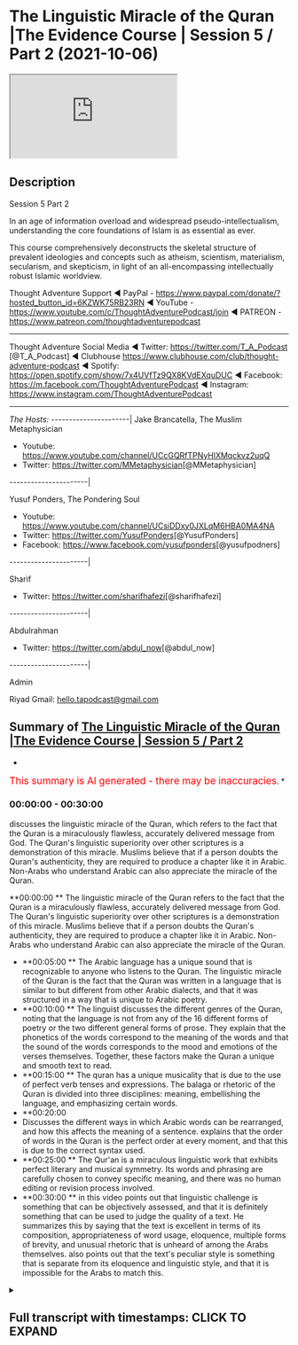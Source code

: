 # The Linguistic Miracle of the Quran |The Evidence Course | Session 5 / Part 2 (2021-10-06)

<iframe loading='lazy' allow='autoplay' src='https://www.youtube.com/embed/BTPqQzUZVzo'></iframe>

## Description

Session 5 Part 2

In an age of information overload and widespread pseudo-intellectualism, understanding the core foundations of Islam is as essential as ever. 

This course comprehensively deconstructs the skeletal structure of prevalent ideologies and concepts such as atheism, scientism, materialism, secularism, and skepticism, in light of an all-encompassing intellectually robust Islamic worldview.

Thought Adventure Support
◄ PayPal - https://www.paypal.com/donate/?hosted_button_id=6KZWK75RB23RN 
◄ YouTube - https://www.youtube.com/c/ThoughtAdventurePodcast/join
◄ PATREON - https://www.patreon.com/thoughtadventurepodcast
____________________________________________________________________

Thought Adventure Social Media
◄ Twitter: https://twitter.com/T_A_Podcast​​ [@T_A_Podcast]
◄ Clubhouse https://www.clubhouse.com/club/thought-adventure-podcast
◄ Spotify: https://open.spotify.com/show/7x4UVfTz9QX8KVdEXquDUC
◄ Facebook: https://m.facebook.com/ThoughtAdventurePodcast
◄ Instagram: https://www.instagram.com/ThoughtAdventurePodcast​

----------------------------------------------------------------

*The Hosts:*
----------------------|
Jake Brancatella, The Muslim Metaphysician

- Youtube: https://www.youtube.com/channel/UCcGQRfTPNyHlXMqckvz2uqQ
- Twitter:  https://twitter.com/MMetaphysician​​ [@MMetaphysician]

----------------------|

Yusuf Ponders, The Pondering Soul

- Youtube: https://www.youtube.com/channel/UCsiDDxy0JXLqM6HBA0MA4NA
- Twitter: https://twitter.com/YusufPonders​​ [@YusufPonders]
- Facebook: https://www.facebook.com/yusufponders​ [@yusufpodners]

----------------------|

Sharif

- Twitter: https://twitter.com/sharifhafezi​​ [@sharifhafezi]

----------------------|

Abdulrahman

- Twitter: https://twitter.com/abdul_now​ [@abdul_now]

----------------------|

Admin

Riyad 
Gmail: hello.tapodcast@gmail.com

## Summary of [The Linguistic Miracle of the Quran |The Evidence Course | Session 5 / Part 2](https://www.youtube.com/watch?v=BTPqQzUZVzo)


*

<span style="color:red; font-size:125%">This summary is AI generated - there may be inaccuracies</span>. [](/)*

### <a onclick="modifyYTiframeseektime(0)">00:00:00</a> - <a onclick="modifyYTiframeseektime(1800)">00:30:00</a>


 discusses the linguistic miracle of the Quran, which refers to the fact that the Quran is a miraculously flawless, accurately delivered message from God. The Quran's linguistic superiority over other scriptures is a demonstration of this miracle. Muslims believe that if a person doubts the Quran's authenticity, they are required to produce a chapter like it in Arabic. Non-Arabs who understand Arabic can also appreciate the miracle of the Quran.

**<a onclick="modifyYTiframeseektime(0)">00:00:00</a>
** The linguistic miracle of the Quran refers to the fact that the Quran is a miraculously flawless, accurately delivered message from God. The Quran's linguistic superiority over other scriptures is a demonstration of this miracle. Muslims believe that if a person doubts the Quran's authenticity, they are required to produce a chapter like it in Arabic. Non-Arabs who understand Arabic can also appreciate the miracle of the Quran.
* **<a onclick="modifyYTiframeseektime(300)">00:05:00</a>
** The Arabic language has a unique sound that is recognizable to anyone who listens to the Quran. The linguistic miracle of the Quran is the fact that the Quran was written in a language that is similar to but different from other Arabic dialects, and that it was structured in a way that is unique to Arabic poetry.
* **<a onclick="modifyYTiframeseektime(600)">00:10:00</a>
** The linguist discusses the different genres of the Quran, noting that the language is not from any of the 16 different forms of poetry or the two different general forms of prose. They explain that the phonetics of the words correspond to the meaning of the words and that the sound of the words corresponds to the mood and emotions of the verses themselves. Together, these factors make the Quran a unique and smooth text to read.
* **<a onclick="modifyYTiframeseektime(900)">00:15:00</a>
** The quran has a unique musicality that is due to the use of perfect verb tenses and expressions. The balaga or rhetoric of the Quran is divided into three disciplines: meaning, embellishing the language, and emphasizing certain words.
* **<a onclick="modifyYTiframeseektime(1200)">00:20:00</a>
* Discusses the different ways in which Arabic words can be rearranged, and how this affects the meaning of a sentence. explains that the order of words in the Quran is the perfect order at every moment, and that this is due to the correct syntax used.
* **<a onclick="modifyYTiframeseektime(1500)">00:25:00</a>
** The Qur'an is a miraculous linguistic work that exhibits perfect literary and musical symmetry. Its words and phrasing are carefully chosen to convey specific meaning, and there was no human editing or revision process involved.
* **<a onclick="modifyYTiframeseektime(1800)">00:30:00</a>
** in this video points out that linguistic challenge is something that can be objectively assessed, and that it is definitely something that can be used to judge the quality of a text. He summarizes this by saying that the text is excellent in terms of its composition, appropriateness of word usage, eloquence, multiple forms of brevity, and unusual rhetoric that is unheard of among the Arabs themselves. also points out that the text's peculiar style is something that is separate from its eloquence and linguistic style, and that it is impossible for the Arabs to match this.

<details><summary><h2>Full transcript with timestamps: CLICK TO EXPAND</h2></summary>

<a onclick="modifyYTiframeseektime('15')">0:00:15 so we're going to discuss now</a>
<a onclick="modifyYTiframeseektime('16')">0:00:16 specifically the linguistic miracle of</a>
<a onclick="modifyYTiframeseektime('18')">0:00:18 the quran</a>
<a onclick="modifyYTiframeseektime('20')">0:00:20 we know that islam is a unique deen a</a>
<a onclick="modifyYTiframeseektime('22')">0:00:22 unique way of life in so many ways</a>
<a onclick="modifyYTiframeseektime('25')">0:00:25 one of the fundamental ways it differs</a>
<a onclick="modifyYTiframeseektime('28')">0:00:28 from any other religion out there is</a>
<a onclick="modifyYTiframeseektime('30')">0:00:30 that it presents its presents a</a>
<a onclick="modifyYTiframeseektime('32')">0:00:32 testified and verifiable mechanism to</a>
<a onclick="modifyYTiframeseektime('36')">0:00:36 determine the truthfulness of of its</a>
<a onclick="modifyYTiframeseektime('38')">0:00:38 claim</a>
<a onclick="modifyYTiframeseektime('39')">0:00:39 and i think this point</a>
<a onclick="modifyYTiframeseektime('41')">0:00:41 should be really reflected upon by many</a>
<a onclick="modifyYTiframeseektime('43')">0:00:43 i think many non-muslims as well they</a>
<a onclick="modifyYTiframeseektime('45')">0:00:45 need to be aware of this point because</a>
<a onclick="modifyYTiframeseektime('47')">0:00:47 although they may have come across</a>
<a onclick="modifyYTiframeseektime('48')">0:00:48 religions in the past and may have come</a>
<a onclick="modifyYTiframeseektime('50')">0:00:50 across the idea that you know religion</a>
<a onclick="modifyYTiframeseektime('52')">0:00:52 is about a leap of faith</a>
<a onclick="modifyYTiframeseektime('54')">0:00:54 islam on the other hand</a>
<a onclick="modifyYTiframeseektime('56')">0:00:56 actually says that there needs to be a</a>
<a onclick="modifyYTiframeseektime('58')">0:00:58 testifiable and testable and verifiable</a>
<a onclick="modifyYTiframeseektime('61')">0:01:01 way to determine its truthfulness and he</a>
<a onclick="modifyYTiframeseektime('63')">0:01:03 presents that and we're told that this</a>
<a onclick="modifyYTiframeseektime('65')">0:01:05 is the quran itself both it contains the</a>
<a onclick="modifyYTiframeseektime('68')">0:01:08 message as well as the evidence that uh</a>
<a onclick="modifyYTiframeseektime('72')">0:01:12 of the of that message as well</a>
<a onclick="modifyYTiframeseektime('75')">0:01:15 so</a>
<a onclick="modifyYTiframeseektime('77')">0:01:17 when we talked about in the previous</a>
<a onclick="modifyYTiframeseektime('79')">0:01:19 uh</a>
<a onclick="modifyYTiframeseektime('80')">0:01:20 previous</a>
<a onclick="modifyYTiframeseektime('81')">0:01:21 video we talked about the linguistic the</a>
<a onclick="modifyYTiframeseektime('83')">0:01:23 modus are the nature of a miraculous</a>
<a onclick="modifyYTiframeseektime('86')">0:01:26 event and we said that there are certain</a>
<a onclick="modifyYTiframeseektime('87')">0:01:27 things regardless of this and we said</a>
<a onclick="modifyYTiframeseektime('90')">0:01:30 that it has to be inimitable it has to</a>
<a onclick="modifyYTiframeseektime('92')">0:01:32 be</a>
<a onclick="modifyYTiframeseektime('93')">0:01:33 uh you know beyond human production has</a>
<a onclick="modifyYTiframeseektime('96')">0:01:36 to be in an area that people are aware</a>
<a onclick="modifyYTiframeseektime('98')">0:01:38 of that they have an expertise upon and</a>
<a onclick="modifyYTiframeseektime('101')">0:01:41 it also has to have some sort of</a>
<a onclick="modifyYTiframeseektime('102')">0:01:42 challenge that people maybe contest</a>
<a onclick="modifyYTiframeseektime('104')">0:01:44 regards to that</a>
<a onclick="modifyYTiframeseektime('106')">0:01:46 now</a>
<a onclick="modifyYTiframeseektime('107')">0:01:47 when we say the quran is a linguistic</a>
<a onclick="modifyYTiframeseektime('110')">0:01:50 miracle merges a for many people they</a>
<a onclick="modifyYTiframeseektime('112')">0:01:52 don't really understand what that means</a>
<a onclick="modifyYTiframeseektime('115')">0:01:55 they think well do i need to be an arab</a>
<a onclick="modifyYTiframeseektime('117')">0:01:57 in order to understand this</a>
<a onclick="modifyYTiframeseektime('119')">0:01:59 do i need you know is this a subjective</a>
<a onclick="modifyYTiframeseektime('122')">0:02:02 taste issue muslims are saying the quran</a>
<a onclick="modifyYTiframeseektime('125')">0:02:05 is beautiful but what if somebody else</a>
<a onclick="modifyYTiframeseektime('127')">0:02:07 says well some other literature is</a>
<a onclick="modifyYTiframeseektime('129')">0:02:09 better or worse</a>
<a onclick="modifyYTiframeseektime('131')">0:02:11 so we really want to understand</a>
<a onclick="modifyYTiframeseektime('133')">0:02:13 is the edge of the linguistic miracle an</a>
<a onclick="modifyYTiframeseektime('136')">0:02:16 objective miracle is it something that</a>
<a onclick="modifyYTiframeseektime('138')">0:02:18 has rules and regulations that we can</a>
<a onclick="modifyYTiframeseektime('140')">0:02:20 assess in order to determine or for</a>
<a onclick="modifyYTiframeseektime('143')">0:02:23 those people of expertise to determine</a>
<a onclick="modifyYTiframeseektime('145')">0:02:25 whether</a>
<a onclick="modifyYTiframeseektime('146')">0:02:26 it is beyond human production or not and</a>
<a onclick="modifyYTiframeseektime('149')">0:02:29 secondly we also want to look at uh this</a>
<a onclick="modifyYTiframeseektime('152')">0:02:32 question about how does a non-arab a</a>
<a onclick="modifyYTiframeseektime('156')">0:02:36 non-arab speaker understand the miracle</a>
<a onclick="modifyYTiframeseektime('159')">0:02:39 of the quran</a>
<a onclick="modifyYTiframeseektime('162')">0:02:42 so allah</a>
<a onclick="modifyYTiframeseektime('164')">0:02:44 in the quran states</a>
<a onclick="modifyYTiframeseektime('166')">0:02:46 and if you are in doubt concerning that</a>
<a onclick="modifyYTiframeseektime('168')">0:02:48 which we have sent down i the quran to</a>
<a onclick="modifyYTiframeseektime('170')">0:02:50 our slave the prophet muhammad</a>
<a onclick="modifyYTiframeseektime('172')">0:02:52 sallallahu alaihi wasallam</a>
<a onclick="modifyYTiframeseektime('174')">0:02:54 then produce a chapter a surah of the</a>
<a onclick="modifyYTiframeseektime('177')">0:02:57 like thereof and call your witnesses</a>
<a onclick="modifyYTiframeseektime('180')">0:03:00 supporters and helpers besides allah if</a>
<a onclick="modifyYTiframeseektime('182')">0:03:02 you are truthful</a>
<a onclick="modifyYTiframeseektime('184')">0:03:04 this is one of number of many verses</a>
<a onclick="modifyYTiframeseektime('187')">0:03:07 that are mentioned in the quran that</a>
<a onclick="modifyYTiframeseektime('188')">0:03:08 lays out a very clear challenge to</a>
<a onclick="modifyYTiframeseektime('191')">0:03:11 produce a surah like it</a>
<a onclick="modifyYTiframeseektime('193')">0:03:13 but the question is we need to really</a>
<a onclick="modifyYTiframeseektime('195')">0:03:15 ask is why is it that musa al-islam had</a>
<a onclick="modifyYTiframeseektime('199')">0:03:19 a visual miracle a you know stick that</a>
<a onclick="modifyYTiframeseektime('201')">0:03:21 turned into a snake why is it that islam</a>
<a onclick="modifyYTiframeseektime('204')">0:03:24 was able to cure the sick</a>
<a onclick="modifyYTiframeseektime('206')">0:03:26 but the prophet sallallahu alaihi</a>
<a onclick="modifyYTiframeseektime('208')">0:03:28 wasallam had a literature had a a</a>
<a onclick="modifyYTiframeseektime('211')">0:03:31 miracle in literature yeah a linguistic</a>
<a onclick="modifyYTiframeseektime('214')">0:03:34 miracle as we said as we mentioned</a>
<a onclick="modifyYTiframeseektime('218')">0:03:38 as we previously mentioned in the the</a>
<a onclick="modifyYTiframeseektime('220')">0:03:40 previous videos</a>
<a onclick="modifyYTiframeseektime('221')">0:03:41 the miracles that were given to the</a>
<a onclick="modifyYTiframeseektime('222')">0:03:42 prophets</a>
<a onclick="modifyYTiframeseektime('224')">0:03:44 were given to them in a subject area</a>
<a onclick="modifyYTiframeseektime('226')">0:03:46 that the people were familiar in</a>
<a onclick="modifyYTiframeseektime('228')">0:03:48 and in fact considered themselves as</a>
<a onclick="modifyYTiframeseektime('230')">0:03:50 experts at that time</a>
<a onclick="modifyYTiframeseektime('232')">0:03:52 so as we said musa islam were the</a>
<a onclick="modifyYTiframeseektime('234')">0:03:54 magicians at the time isla islam you</a>
<a onclick="modifyYTiframeseektime('236')">0:03:56 know they had doctors and healers</a>
<a onclick="modifyYTiframeseektime('239')">0:03:59 so</a>
<a onclick="modifyYTiframeseektime('239')">0:03:59 what was it that the people at time of</a>
<a onclick="modifyYTiframeseektime('241')">0:04:01 the prophet muhammad sallallahu alaihi</a>
<a onclick="modifyYTiframeseektime('243')">0:04:03 wasallam</a>
<a onclick="modifyYTiframeseektime('244')">0:04:04 were known for what was their expertise</a>
<a onclick="modifyYTiframeseektime('247')">0:04:07 well actually</a>
<a onclick="modifyYTiframeseektime('248')">0:04:08 we know that the arabs during that</a>
<a onclick="modifyYTiframeseektime('249')">0:04:09 period of time</a>
<a onclick="modifyYTiframeseektime('250')">0:04:10 were generally seen as the fringes of</a>
<a onclick="modifyYTiframeseektime('253')">0:04:13 historical events the main powers were</a>
<a onclick="modifyYTiframeseektime('255')">0:04:15 the byzantiums and the persians</a>
<a onclick="modifyYTiframeseektime('258')">0:04:18 you know these were the main centers of</a>
<a onclick="modifyYTiframeseektime('260')">0:04:20 civilization even the chinese at that</a>
<a onclick="modifyYTiframeseektime('262')">0:04:22 time and really the arabs were</a>
<a onclick="modifyYTiframeseektime('264')">0:04:24 completely ignored they had no no they</a>
<a onclick="modifyYTiframeseektime('266')">0:04:26 didn't really have much in terms of</a>
<a onclick="modifyYTiframeseektime('268')">0:04:28 their achievements to speak about but</a>
<a onclick="modifyYTiframeseektime('270')">0:04:30 one thing that they claimed expertise</a>
<a onclick="modifyYTiframeseektime('273')">0:04:33 upon</a>
<a onclick="modifyYTiframeseektime('275')">0:04:35 was the knowledge of the arabic language</a>
<a onclick="modifyYTiframeseektime('278')">0:04:38 this was the ability to construct</a>
<a onclick="modifyYTiframeseektime('280')">0:04:40 different forms of stylized arabic</a>
<a onclick="modifyYTiframeseektime('282')">0:04:42 language which they used to compete with</a>
<a onclick="modifyYTiframeseektime('284')">0:04:44 one another</a>
<a onclick="modifyYTiframeseektime('286')">0:04:46 and this is you know arabic language was</a>
<a onclick="modifyYTiframeseektime('288')">0:04:48 very important to these people because</a>
<a onclick="modifyYTiframeseektime('290')">0:04:50 it was used like</a>
<a onclick="modifyYTiframeseektime('292')">0:04:52 composing poetry it was used to record</a>
<a onclick="modifyYTiframeseektime('294')">0:04:54 their battles their achievements to</a>
<a onclick="modifyYTiframeseektime('296')">0:04:56 praise the rulers to honor their tribes</a>
<a onclick="modifyYTiframeseektime('299')">0:04:59 this is why arabic poetry was was termed</a>
<a onclick="modifyYTiframeseektime('302')">0:05:02 you know later on diwan al-arab meaning</a>
<a onclick="modifyYTiframeseektime('305')">0:05:05 the register of the arab it was a way of</a>
<a onclick="modifyYTiframeseektime('307')">0:05:07 recording the information of the history</a>
<a onclick="modifyYTiframeseektime('309')">0:05:09 of the arabs</a>
<a onclick="modifyYTiframeseektime('311')">0:05:11 and it's also mentioned in the</a>
<a onclick="modifyYTiframeseektime('312')">0:05:12 encyclopedia britannica that states</a>
<a onclick="modifyYTiframeseektime('315')">0:05:15 about the importance of arabic to</a>
<a onclick="modifyYTiframeseektime('316')">0:05:16 pre-islamic arabia it states</a>
<a onclick="modifyYTiframeseektime('318')">0:05:18 the tribes of the arabian peninsula in</a>
<a onclick="modifyYTiframeseektime('321')">0:05:21 the pre-period pre-islamic period</a>
<a onclick="modifyYTiframeseektime('323')">0:05:23 pre-7th century</a>
<a onclick="modifyYTiframeseektime('325')">0:05:25 provided the social venue for the</a>
<a onclick="modifyYTiframeseektime('327')">0:05:27 earliest examples of arabic poetry the</a>
<a onclick="modifyYTiframeseektime('330')">0:05:30 poet's performances of his odes were a</a>
<a onclick="modifyYTiframeseektime('333')">0:05:33 powerful tool at the arabs disposal</a>
<a onclick="modifyYTiframeseektime('336')">0:05:36 arousing its heroes to battle against</a>
<a onclick="modifyYTiframeseektime('338')">0:05:38 their enemies extolling extolling</a>
<a onclick="modifyYTiframeseektime('340')">0:05:40 chivalry and generosity of its men and</a>
<a onclick="modifyYTiframeseektime('342')">0:05:42 the beauty of its women and</a>
<a onclick="modifyYTiframeseektime('344')">0:05:44 pouring scorn on the foibles of its of</a>
<a onclick="modifyYTiframeseektime('347')">0:05:47 the opposing tribes</a>
<a onclick="modifyYTiframeseektime('349')">0:05:49 it was stated that the arabs this is a</a>
<a onclick="modifyYTiframeseektime('352')">0:05:52 close quote so he stated that the arabs</a>
<a onclick="modifyYTiframeseektime('355')">0:05:55 would celebrate on two occasions the</a>
<a onclick="modifyYTiframeseektime('357')">0:05:57 first was the birth of the son of the</a>
<a onclick="modifyYTiframeseektime('358')">0:05:58 leader of a particular tribe but the</a>
<a onclick="modifyYTiframeseektime('360')">0:06:00 second one was the birth of the poet of</a>
<a onclick="modifyYTiframeseektime('363')">0:06:03 a tribe so when there was a person who</a>
<a onclick="modifyYTiframeseektime('364')">0:06:04 was seen as a a poet skilled and</a>
<a onclick="modifyYTiframeseektime('367')">0:06:07 knowledgeable in the arabic language</a>
<a onclick="modifyYTiframeseektime('369')">0:06:09 they would celebrate and feast upon this</a>
<a onclick="modifyYTiframeseektime('371')">0:06:11 and as i said the reason for this is</a>
<a onclick="modifyYTiframeseektime('374')">0:06:14 because the pre-islamic societies they</a>
<a onclick="modifyYTiframeseektime('376')">0:06:16 lacked written material so if you're</a>
<a onclick="modifyYTiframeseektime('378')">0:06:18 going to record information if you're</a>
<a onclick="modifyYTiframeseektime('380')">0:06:20 going to record your history if you're</a>
<a onclick="modifyYTiframeseektime('382')">0:06:22 going to become famous if you want to</a>
<a onclick="modifyYTiframeseektime('384')">0:06:24 talk about your tribe or your leader or</a>
<a onclick="modifyYTiframeseektime('386')">0:06:26 whatever it is then the way you're going</a>
<a onclick="modifyYTiframeseektime('388')">0:06:28 to do that is through memorable poems</a>
<a onclick="modifyYTiframeseektime('391')">0:06:31 memorable language that was composed in</a>
<a onclick="modifyYTiframeseektime('393')">0:06:33 the arabic and so that's why poets were</a>
<a onclick="modifyYTiframeseektime('396')">0:06:36 so honored within</a>
<a onclick="modifyYTiframeseektime('398')">0:06:38 you know the arab society because they</a>
<a onclick="modifyYTiframeseektime('400')">0:06:40 were the the record keepers they were</a>
<a onclick="modifyYTiframeseektime('401')">0:06:41 the ones that could make a tribe famous</a>
<a onclick="modifyYTiframeseektime('404')">0:06:44 or a person famous</a>
<a onclick="modifyYTiframeseektime('405')">0:06:45 so poetry and poets they were honored it</a>
<a onclick="modifyYTiframeseektime('408')">0:06:48 was a sign of dignity and education to</a>
<a onclick="modifyYTiframeseektime('411')">0:06:51 be able to compose poetry they'd become</a>
<a onclick="modifyYTiframeseektime('413')">0:06:53 famous and even wealthy due to their</a>
<a onclick="modifyYTiframeseektime('415')">0:06:55 poetry</a>
<a onclick="modifyYTiframeseektime('417')">0:06:57 therefore it makes sense</a>
<a onclick="modifyYTiframeseektime('419')">0:06:59 that if this is so important to them the</a>
<a onclick="modifyYTiframeseektime('421')">0:07:01 arabic language</a>
<a onclick="modifyYTiframeseektime('423')">0:07:03 that if a miraculous sign was to be sent</a>
<a onclick="modifyYTiframeseektime('425')">0:07:05 to them it would be in what they know</a>
<a onclick="modifyYTiframeseektime('428')">0:07:08 which is the language</a>
<a onclick="modifyYTiframeseektime('430')">0:07:10 so it's within and so</a>
<a onclick="modifyYTiframeseektime('432')">0:07:12 you know because it's within their their</a>
<a onclick="modifyYTiframeseektime('434')">0:07:14 capacity they are therefore able to</a>
<a onclick="modifyYTiframeseektime('437')">0:07:17 construct an understanding of whether</a>
<a onclick="modifyYTiframeseektime('438')">0:07:18 this is within human composition or does</a>
<a onclick="modifyYTiframeseektime('442')">0:07:22 this go outside</a>
<a onclick="modifyYTiframeseektime('443')">0:07:23 of human composition so what is it that</a>
<a onclick="modifyYTiframeseektime('446')">0:07:26 makes the quranic language unique what</a>
<a onclick="modifyYTiframeseektime('448')">0:07:28 does it make the quran unique</a>
<a onclick="modifyYTiframeseektime('451')">0:07:31 and this is what i want to go for and i</a>
<a onclick="modifyYTiframeseektime('452')">0:07:32 want to go through this in order to show</a>
<a onclick="modifyYTiframeseektime('454')">0:07:34 and explain</a>
<a onclick="modifyYTiframeseektime('456')">0:07:36 how there is an objective criteria that</a>
<a onclick="modifyYTiframeseektime('458')">0:07:38 we are using when we're looking and oh</a>
<a onclick="modifyYTiframeseektime('459')">0:07:39 when an arab expert looks and assesses</a>
<a onclick="modifyYTiframeseektime('462')">0:07:42 the linguistic miracle of quran the</a>
<a onclick="modifyYTiframeseektime('464')">0:07:44 first aspect</a>
<a onclick="modifyYTiframeseektime('466')">0:07:46 and this is the major aspect to the</a>
<a onclick="modifyYTiframeseektime('468')">0:07:48 linguistic miracle the morajiza</a>
<a onclick="modifyYTiframeseektime('470')">0:07:50 is understood by understanding the</a>
<a onclick="modifyYTiframeseektime('472')">0:07:52 science known as</a>
<a onclick="modifyYTiframeseektime('474')">0:07:54 which means the science of rhetoric or</a>
<a onclick="modifyYTiframeseektime('477')">0:07:57 the science of constructing meaningful</a>
<a onclick="modifyYTiframeseektime('479')">0:07:59 statements</a>
<a onclick="modifyYTiframeseektime('481')">0:08:01 the second one</a>
<a onclick="modifyYTiframeseektime('483')">0:08:03 is</a>
<a onclick="modifyYTiframeseektime('484')">0:08:04 minor to the the first or is less</a>
<a onclick="modifyYTiframeseektime('486')">0:08:06 significant</a>
<a onclick="modifyYTiframeseektime('488')">0:08:08 is to do with the genre of the quran</a>
<a onclick="modifyYTiframeseektime('491')">0:08:11 meaning the the way that the quran</a>
<a onclick="modifyYTiframeseektime('493')">0:08:13 sounds is unique to other types of</a>
<a onclick="modifyYTiframeseektime('495')">0:08:15 arabic language</a>
<a onclick="modifyYTiframeseektime('497')">0:08:17 so if we look at the the second part the</a>
<a onclick="modifyYTiframeseektime('499')">0:08:19 genre part first and then we'll go on to</a>
<a onclick="modifyYTiframeseektime('501')">0:08:21 the major part later on</a>
<a onclick="modifyYTiframeseektime('504')">0:08:24 so when we look at the second part we</a>
<a onclick="modifyYTiframeseektime('506')">0:08:26 found that the quran has a unique sound</a>
<a onclick="modifyYTiframeseektime('508')">0:08:28 even people are non-arab non-arab</a>
<a onclick="modifyYTiframeseektime('510')">0:08:30 speakers</a>
<a onclick="modifyYTiframeseektime('512')">0:08:32 when they hear the quran</a>
<a onclick="modifyYTiframeseektime('514')">0:08:34 it sounds very different to normal</a>
<a onclick="modifyYTiframeseektime('516')">0:08:36 arabic or even different forms of arabic</a>
<a onclick="modifyYTiframeseektime('518')">0:08:38 poetry or even like you know when uh</a>
<a onclick="modifyYTiframeseektime('521')">0:08:41 people they make dua you you can tell a</a>
<a onclick="modifyYTiframeseektime('524')">0:08:44 difference when they're making dua in</a>
<a onclick="modifyYTiframeseektime('525')">0:08:45 arabic where it comes from the quran or</a>
<a onclick="modifyYTiframeseektime('528')">0:08:48 if it doesn't come from the quran so</a>
<a onclick="modifyYTiframeseektime('530')">0:08:50 anybody who listens to the quran can</a>
<a onclick="modifyYTiframeseektime('532')">0:08:52 tell that there is something different</a>
<a onclick="modifyYTiframeseektime('533')">0:08:53 something special about what we probably</a>
<a onclick="modifyYTiframeseektime('535')">0:08:55 termed the musicality of the verses</a>
<a onclick="modifyYTiframeseektime('539')">0:08:59 so what is going on here how and how</a>
<a onclick="modifyYTiframeseektime('541')">0:09:01 does this sound of the quran how is it</a>
<a onclick="modifyYTiframeseektime('543')">0:09:03 unique well during pre-islamic times</a>
<a onclick="modifyYTiframeseektime('546')">0:09:06 language stylized language or language</a>
<a onclick="modifyYTiframeseektime('549')">0:09:09 journey was divided into two main types</a>
<a onclick="modifyYTiframeseektime('552')">0:09:12 the first one was known as prose the</a>
<a onclick="modifyYTiframeseektime('554')">0:09:14 second one was known as poetry so what</a>
<a onclick="modifyYTiframeseektime('556')">0:09:16 is prose prose is unrhythmical speech</a>
<a onclick="modifyYTiframeseektime('560')">0:09:20 so speech which doesn't have a</a>
<a onclick="modifyYTiframeseektime('562')">0:09:22 definitive beat or definite b or a</a>
<a onclick="modifyYTiframeseektime('565')">0:09:25 particular pattern or a particular</a>
<a onclick="modifyYTiframeseektime('567')">0:09:27 rhythm to it each in each verse</a>
<a onclick="modifyYTiframeseektime('569')">0:09:29 just prose</a>
<a onclick="modifyYTiframeseektime('571')">0:09:31 uh the second one is poetry so what is</a>
<a onclick="modifyYTiframeseektime('573')">0:09:33 poetry poetry is where you have</a>
<a onclick="modifyYTiframeseektime('575')">0:09:35 rhythmical beats to the verses so it</a>
<a onclick="modifyYTiframeseektime('578')">0:09:38 doesn't necessarily have to rhyme but</a>
<a onclick="modifyYTiframeseektime('580')">0:09:40 there has to be a set pattern or set</a>
<a onclick="modifyYTiframeseektime('582')">0:09:42 rhythm within each of the sentences and</a>
<a onclick="modifyYTiframeseektime('584')">0:09:44 verses</a>
<a onclick="modifyYTiframeseektime('586')">0:09:46 in arabic language the arabic experts</a>
<a onclick="modifyYTiframeseektime('588')">0:09:48 they subdivided poetry into 16 different</a>
<a onclick="modifyYTiframeseektime('592')">0:09:52 forms</a>
<a onclick="modifyYTiframeseektime('593')">0:09:53 these were known as al-bihar the seas</a>
<a onclick="modifyYTiframeseektime('596')">0:09:56 so we 16 different forms of patterns or</a>
<a onclick="modifyYTiframeseektime('599')">0:09:59 beats within the rhythm of these poetic</a>
<a onclick="modifyYTiframeseektime('601')">0:10:01 verses</a>
<a onclick="modifyYTiframeseektime('603')">0:10:03 prose was subdivided into two main types</a>
<a onclick="modifyYTiframeseektime('606')">0:10:06 morsel and saja</a>
<a onclick="modifyYTiframeseektime('608')">0:10:08 murcil is unrhymed</a>
<a onclick="modifyYTiframeseektime('610')">0:10:10 unrhythmical speech so it's like regular</a>
<a onclick="modifyYTiframeseektime('612')">0:10:12 speech and sadhya was</a>
<a onclick="modifyYTiframeseektime('615')">0:10:15 was is</a>
<a onclick="modifyYTiframeseektime('616')">0:10:16 rhymed unrhythmical speech so it's</a>
<a onclick="modifyYTiframeseektime('618')">0:10:18 unrhythmical there's no set beat but</a>
<a onclick="modifyYTiframeseektime('620')">0:10:20 there is a rhyming scheme within each of</a>
<a onclick="modifyYTiframeseektime('622')">0:10:22 the verses</a>
<a onclick="modifyYTiframeseektime('624')">0:10:24 so when we look at the quran and the</a>
<a onclick="modifyYTiframeseektime('625')">0:10:25 quranic style we find that the quranic</a>
<a onclick="modifyYTiframeseektime('627')">0:10:27 style does not fit within any of the 16</a>
<a onclick="modifyYTiframeseektime('630')">0:10:30 different forms of poetry or the two</a>
<a onclick="modifyYTiframeseektime('632')">0:10:32 different general forms of prose it's</a>
<a onclick="modifyYTiframeseektime('635')">0:10:35 not be it's not from the bihar</a>
<a onclick="modifyYTiframeseektime('638')">0:10:38 style or rhythmic nor from morsel or</a>
<a onclick="modifyYTiframeseektime('640')">0:10:40 sajah</a>
<a onclick="modifyYTiframeseektime('643')">0:10:43 so sometimes you would find within the</a>
<a onclick="modifyYTiframeseektime('645')">0:10:45 quran there is rhyme and then sometimes</a>
<a onclick="modifyYTiframeseektime('648')">0:10:48 for aesthetic reasons and for you know</a>
<a onclick="modifyYTiframeseektime('651')">0:10:51 impact upon meaning it would break the</a>
<a onclick="modifyYTiframeseektime('653')">0:10:53 rhyme</a>
<a onclick="modifyYTiframeseektime('654')">0:10:54 of that that rhyming pattern sometimes</a>
<a onclick="modifyYTiframeseektime('657')">0:10:57 you find that there is a beat a regular</a>
<a onclick="modifyYTiframeseektime('660')">0:11:00 pattern within the quran and then</a>
<a onclick="modifyYTiframeseektime('662')">0:11:02 sometimes it breaks that regularity of</a>
<a onclick="modifyYTiframeseektime('664')">0:11:04 the pattern so there's something unique</a>
<a onclick="modifyYTiframeseektime('665')">0:11:05 there's something going on with the</a>
<a onclick="modifyYTiframeseektime('666')">0:11:06 quran which doesn't fit within any of</a>
<a onclick="modifyYTiframeseektime('668')">0:11:08 the normal stylized forms of speech</a>
<a onclick="modifyYTiframeseektime('672')">0:11:12 so</a>
<a onclick="modifyYTiframeseektime('673')">0:11:13 what makes it unique</a>
<a onclick="modifyYTiframeseektime('675')">0:11:15 i'm only going to talk about two aspects</a>
<a onclick="modifyYTiframeseektime('677')">0:11:17 here in terms of the sound and the</a>
<a onclick="modifyYTiframeseektime('679')">0:11:19 musicality</a>
<a onclick="modifyYTiframeseektime('680')">0:11:20 the first one is the ease of recitation</a>
<a onclick="modifyYTiframeseektime('684')">0:11:24 anyone including those who don't know</a>
<a onclick="modifyYTiframeseektime('686')">0:11:26 arabic sense it's smoothness</a>
<a onclick="modifyYTiframeseektime('688')">0:11:28 and unique sound to the quran</a>
<a onclick="modifyYTiframeseektime('691')">0:11:31 and this is generated through the</a>
<a onclick="modifyYTiframeseektime('692')">0:11:32 phonetic sounds of the words so how you</a>
<a onclick="modifyYTiframeseektime('694')">0:11:34 pronounce the sounds the points of</a>
<a onclick="modifyYTiframeseektime('696')">0:11:36 articulation</a>
<a onclick="modifyYTiframeseektime('698')">0:11:38 and so when you have smooth transition</a>
<a onclick="modifyYTiframeseektime('700')">0:11:40 from one word to the next word what you</a>
<a onclick="modifyYTiframeseektime('702')">0:11:42 find within the quran is that the quran</a>
<a onclick="modifyYTiframeseektime('705')">0:11:45 the phonetics the word the letters</a>
<a onclick="modifyYTiframeseektime('708')">0:11:48 within the word they are closely</a>
<a onclick="modifyYTiframeseektime('710')">0:11:50 associated to the next word</a>
<a onclick="modifyYTiframeseektime('712')">0:11:52 so you find that there is not an abrupt</a>
<a onclick="modifyYTiframeseektime('715')">0:11:55 jump in sound from and you know as an</a>
<a onclick="modifyYTiframeseektime('718')">0:11:58 example in sort of here we say</a>
<a onclick="modifyYTiframeseektime('720')">0:12:00 alhamdulillah</a>
<a onclick="modifyYTiframeseektime('722')">0:12:02 so it's a very smooth transition in that</a>
<a onclick="modifyYTiframeseektime('725')">0:12:05 verse and many of the verses or all of</a>
<a onclick="modifyYTiframeseektime('727')">0:12:07 the verses they have this smooth</a>
<a onclick="modifyYTiframeseektime('728')">0:12:08 transition and that's why you can hear</a>
<a onclick="modifyYTiframeseektime('731')">0:12:11 sort of a the musicality the uniqueness</a>
<a onclick="modifyYTiframeseektime('734')">0:12:14 uh within the quran</a>
<a onclick="modifyYTiframeseektime('736')">0:12:16 and if you ever listen to a regular arab</a>
<a onclick="modifyYTiframeseektime('738')">0:12:18 speech speaker you'll find that the the</a>
<a onclick="modifyYTiframeseektime('741')">0:12:21 language the way they speak</a>
<a onclick="modifyYTiframeseektime('743')">0:12:23 sounds quite harsh quite abrupt</a>
<a onclick="modifyYTiframeseektime('745')">0:12:25 sometimes and that's because obviously</a>
<a onclick="modifyYTiframeseektime('747')">0:12:27 there you know there's a lot of guttural</a>
<a onclick="modifyYTiframeseektime('749')">0:12:29 sounds within the arabic language but</a>
<a onclick="modifyYTiframeseektime('751')">0:12:31 when you listen to the quran you don't</a>
<a onclick="modifyYTiframeseektime('753')">0:12:33 listen to anything which you see as</a>
<a onclick="modifyYTiframeseektime('755')">0:12:35 harsh from the ear even for a non-arab</a>
<a onclick="modifyYTiframeseektime('757')">0:12:37 it sounds smooth and that's because of</a>
<a onclick="modifyYTiframeseektime('759')">0:12:39 the points of articulation</a>
<a onclick="modifyYTiframeseektime('762')">0:12:42 you know are similar the transitions are</a>
<a onclick="modifyYTiframeseektime('764')">0:12:44 similar from the letters from one word</a>
<a onclick="modifyYTiframeseektime('766')">0:12:46 to the letters to the next word</a>
<a onclick="modifyYTiframeseektime('768')">0:12:48 and this also makes it easy or</a>
<a onclick="modifyYTiframeseektime('770')">0:12:50 relatively easy to learn and memorize</a>
<a onclick="modifyYTiframeseektime('773')">0:12:53 the quran because there is a you know</a>
<a onclick="modifyYTiframeseektime('775')">0:12:55 there is a smoothness and</a>
<a onclick="modifyYTiframeseektime('778')">0:12:58 an ease in order to memorize that so</a>
<a onclick="modifyYTiframeseektime('780')">0:13:00 that's the first aspect in terms of the</a>
<a onclick="modifyYTiframeseektime('781')">0:13:01 genre the second aspect of the quran in</a>
<a onclick="modifyYTiframeseektime('784')">0:13:04 terms of genre is that the sounds of</a>
<a onclick="modifyYTiframeseektime('787')">0:13:07 those words correspond to the meaning of</a>
<a onclick="modifyYTiframeseektime('789')">0:13:09 those words what i mean by this it's</a>
<a onclick="modifyYTiframeseektime('790')">0:13:10 like similar to this term in english we</a>
<a onclick="modifyYTiframeseektime('792')">0:13:12 called onomatopoeia</a>
<a onclick="modifyYTiframeseektime('794')">0:13:14 now onomatopoeia means where a sound a</a>
<a onclick="modifyYTiframeseektime('797')">0:13:17 word sounds like its meaning like</a>
<a onclick="modifyYTiframeseektime('800')">0:13:20 whisper or in arabic</a>
<a onclick="modifyYTiframeseektime('803')">0:13:23 you know this means you know you know it</a>
<a onclick="modifyYTiframeseektime('805')">0:13:25 sounds like the actual action and the</a>
<a onclick="modifyYTiframeseektime('807')">0:13:27 meaning of the word itself</a>
<a onclick="modifyYTiframeseektime('809')">0:13:29 but also the quran does something else</a>
<a onclick="modifyYTiframeseektime('811')">0:13:31 it has onomatopoeic</a>
<a onclick="modifyYTiframeseektime('813')">0:13:33 words like waswasa but also</a>
<a onclick="modifyYTiframeseektime('816')">0:13:36 it uses words</a>
<a onclick="modifyYTiframeseektime('818')">0:13:38 when describing uh you know things that</a>
<a onclick="modifyYTiframeseektime('822')">0:13:42 correspond to the sound so as an example</a>
<a onclick="modifyYTiframeseektime('825')">0:13:45 of this when talking about jannah and</a>
<a onclick="modifyYTiframeseektime('828')">0:13:48 pleasant things the letters are used and</a>
<a onclick="modifyYTiframeseektime('831')">0:13:51 the words that i use are delicate</a>
<a onclick="modifyYTiframeseektime('833')">0:13:53 letters that are used within the words</a>
<a onclick="modifyYTiframeseektime('836')">0:13:56 but whenever allah is talking about</a>
<a onclick="modifyYTiframeseektime('838')">0:13:58 something harsh</a>
<a onclick="modifyYTiframeseektime('839')">0:13:59 something you know</a>
<a onclick="modifyYTiframeseektime('841')">0:14:01 like punishment of hell fire then heavy</a>
<a onclick="modifyYTiframeseektime('844')">0:14:04 sounding letters are used are those</a>
<a onclick="modifyYTiframeseektime('847')">0:14:07 words that contain heavy sounding</a>
<a onclick="modifyYTiframeseektime('849')">0:14:09 letters</a>
<a onclick="modifyYTiframeseektime('850')">0:14:10 similarly when the quran refers to</a>
<a onclick="modifyYTiframeseektime('852')">0:14:12 things which are about heaven and reward</a>
<a onclick="modifyYTiframeseektime('855')">0:14:15 you have shorter vowel</a>
<a onclick="modifyYTiframeseektime('857')">0:14:17 words</a>
<a onclick="modifyYTiframeseektime('859')">0:14:19 easy to pronounce letters</a>
<a onclick="modifyYTiframeseektime('861')">0:14:21 when its description is of hell then you</a>
<a onclick="modifyYTiframeseektime('863')">0:14:23 have heavy sounding letters or longer</a>
<a onclick="modifyYTiframeseektime('866')">0:14:26 vowels as well like for example the word</a>
<a onclick="modifyYTiframeseektime('871')">0:14:31 which means an ambush</a>
<a onclick="modifyYTiframeseektime('873')">0:14:33 where allah says</a>
<a onclick="modifyYTiframeseektime('877')">0:14:37 yeah truly hell is a place of ambush and</a>
<a onclick="modifyYTiframeseektime('881')">0:14:41 so the word the letter sod it takes</a>
<a onclick="modifyYTiframeseektime('884')">0:14:44 emphasis so it's emphasized correlating</a>
<a onclick="modifyYTiframeseektime('887')">0:14:47 to its meaning so the sound of the words</a>
<a onclick="modifyYTiframeseektime('890')">0:14:50 correlates the meaning and the mood and</a>
<a onclick="modifyYTiframeseektime('892')">0:14:52 the emotions of the verses of quran</a>
<a onclick="modifyYTiframeseektime('895')">0:14:55 itself</a>
<a onclick="modifyYTiframeseektime('897')">0:14:57 so together with the smooth transition</a>
<a onclick="modifyYTiframeseektime('899')">0:14:59 between words the choice of words</a>
<a onclick="modifyYTiframeseektime('901')">0:15:01 reflecting the emotions elicited from</a>
<a onclick="modifyYTiframeseektime('903')">0:15:03 the meaning of the word you get this</a>
<a onclick="modifyYTiframeseektime('905')">0:15:05 unique musicality of the quran</a>
<a onclick="modifyYTiframeseektime('907')">0:15:07 but i also said that this isn't the</a>
<a onclick="modifyYTiframeseektime('910')">0:15:10 major aspect of the miraculous nature of</a>
<a onclick="modifyYTiframeseektime('912')">0:15:12 the quran</a>
<a onclick="modifyYTiframeseektime('913')">0:15:13 rather the mage aspect is in this term</a>
<a onclick="modifyYTiframeseektime('916')">0:15:16 the balara which is the eloquence or the</a>
<a onclick="modifyYTiframeseektime('919')">0:15:19 rhetoric of the quran</a>
<a onclick="modifyYTiframeseektime('921')">0:15:21 and this idea of balaga</a>
<a onclick="modifyYTiframeseektime('924')">0:15:24 you know</a>
<a onclick="modifyYTiframeseektime('925')">0:15:25 rhetoric you know maybe something that</a>
<a onclick="modifyYTiframeseektime('927')">0:15:27 we don't really study much in the</a>
<a onclick="modifyYTiframeseektime('929')">0:15:29 english language but it's something that</a>
<a onclick="modifyYTiframeseektime('931')">0:15:31 any student of arabic knows that once</a>
<a onclick="modifyYTiframeseektime('933')">0:15:33 they have studied</a>
<a onclick="modifyYTiframeseektime('935')">0:15:35 surf yeah grammar and morphology that</a>
<a onclick="modifyYTiframeseektime('938')">0:15:38 they go on to study</a>
<a onclick="modifyYTiframeseektime('941')">0:15:41 yeah</a>
<a onclick="modifyYTiframeseektime('943')">0:15:43 knowledge or the science are producing</a>
<a onclick="modifyYTiframeseektime('946')">0:15:46 quality meaning sentences or quality</a>
<a onclick="modifyYTiframeseektime('948')">0:15:48 meaning verses and that's because when</a>
<a onclick="modifyYTiframeseektime('950')">0:15:50 you construct you know if you understand</a>
<a onclick="modifyYTiframeseektime('952')">0:15:52 vocabulary and grammar and you can make</a>
<a onclick="modifyYTiframeseektime('954')">0:15:54 grammatically correct statements it</a>
<a onclick="modifyYTiframeseektime('956')">0:15:56 doesn't necessarily mean that the</a>
<a onclick="modifyYTiframeseektime('958')">0:15:58 statement or the sentence is the best</a>
<a onclick="modifyYTiframeseektime('960')">0:16:00 form of expressing a meaning</a>
<a onclick="modifyYTiframeseektime('963')">0:16:03 so to understand how to express the</a>
<a onclick="modifyYTiframeseektime('965')">0:16:05 meaning in the best way with preserving</a>
<a onclick="modifyYTiframeseektime('968')">0:16:08 beauty and eloquence and conveying that</a>
<a onclick="modifyYTiframeseektime('971')">0:16:11 to the speaker then that's where we</a>
<a onclick="modifyYTiframeseektime('973')">0:16:13 study the issue of the science of</a>
<a onclick="modifyYTiframeseektime('975')">0:16:15 rhetoric</a>
<a onclick="modifyYTiframeseektime('977')">0:16:17 now</a>
<a onclick="modifyYTiframeseektime('978')">0:16:18 within the quran</a>
<a onclick="modifyYTiframeseektime('980')">0:16:20 what is it regards regardless balaka</a>
<a onclick="modifyYTiframeseektime('982')">0:16:22 there's a few things the first thing</a>
<a onclick="modifyYTiframeseektime('984')">0:16:24 regards to the</a>
<a onclick="modifyYTiframeseektime('986')">0:16:26 is is that it is able to convey</a>
<a onclick="modifyYTiframeseektime('989')">0:16:29 the most amount of meaning or the</a>
<a onclick="modifyYTiframeseektime('991')">0:16:31 highest level of meaning in the shortest</a>
<a onclick="modifyYTiframeseektime('994')">0:16:34 sentence construct such that it is</a>
<a onclick="modifyYTiframeseektime('997')">0:16:37 becomes impossible to reach the same</a>
<a onclick="modifyYTiframeseektime('1000')">0:16:40 level of meaning while preserving its</a>
<a onclick="modifyYTiframeseektime('1002')">0:16:42 beauty and eloquence</a>
<a onclick="modifyYTiframeseektime('1004')">0:16:44 within that verse you can't change it</a>
<a onclick="modifyYTiframeseektime('1007')">0:16:47 either you would have to add more words</a>
<a onclick="modifyYTiframeseektime('1008')">0:16:48 and therefore it becomes more verbose</a>
<a onclick="modifyYTiframeseektime('1010')">0:16:50 yeah and more longer and elongated</a>
<a onclick="modifyYTiframeseektime('1013')">0:16:53 or what happens is that you will change</a>
<a onclick="modifyYTiframeseektime('1015')">0:16:55 the wording and therefore you will</a>
<a onclick="modifyYTiframeseektime('1016')">0:16:56 change the actual you know impact of the</a>
<a onclick="modifyYTiframeseektime('1019')">0:16:59 meaning and the expressibility of that</a>
<a onclick="modifyYTiframeseektime('1020')">0:17:00 particular meaning you can't convey the</a>
<a onclick="modifyYTiframeseektime('1023')">0:17:03 same level in that short construct so</a>
<a onclick="modifyYTiframeseektime('1026')">0:17:06 you know and this is when the quran does</a>
<a onclick="modifyYTiframeseektime('1029')">0:17:09 something which is very unique in</a>
<a onclick="modifyYTiframeseektime('1030')">0:17:10 language it's able to</a>
<a onclick="modifyYTiframeseektime('1034')">0:17:14 bring together two things</a>
<a onclick="modifyYTiframeseektime('1035')">0:17:15 one conciseness and two beautiful beauty</a>
<a onclick="modifyYTiframeseektime('1039')">0:17:19 so for example we can be very concise</a>
<a onclick="modifyYTiframeseektime('1041')">0:17:21 but when you're very concise you're very</a>
<a onclick="modifyYTiframeseektime('1043')">0:17:23 to the point very maybe even abrupt</a>
<a onclick="modifyYTiframeseektime('1046')">0:17:26 you know you don't sound in terms of the</a>
<a onclick="modifyYTiframeseektime('1048')">0:17:28 language you use is beautiful</a>
<a onclick="modifyYTiframeseektime('1050')">0:17:30 or if you want to use beautiful language</a>
<a onclick="modifyYTiframeseektime('1052')">0:17:32 what tends to happen is you become quite</a>
<a onclick="modifyYTiframeseektime('1054')">0:17:34 verbose you start speaking a lot you</a>
<a onclick="modifyYTiframeseektime('1055')">0:17:35 start using lots of you know flowery</a>
<a onclick="modifyYTiframeseektime('1058')">0:17:38 language in order to make it sound more</a>
<a onclick="modifyYTiframeseektime('1059')">0:17:39 impactful but what the quran does is</a>
<a onclick="modifyYTiframeseektime('1062')">0:17:42 able to bring conciseness the height of</a>
<a onclick="modifyYTiframeseektime('1064')">0:17:44 meaning and beauty all together in one</a>
<a onclick="modifyYTiframeseektime('1071')">0:17:51 so how does the quran do this well in</a>
<a onclick="modifyYTiframeseektime('1074')">0:17:54 order to understand how the quran does</a>
<a onclick="modifyYTiframeseektime('1075')">0:17:55 this we need to dive into some of the</a>
<a onclick="modifyYTiframeseektime('1077')">0:17:57 aspects of the science of balaga and how</a>
<a onclick="modifyYTiframeseektime('1079')">0:17:59 it and what it refers to</a>
<a onclick="modifyYTiframeseektime('1083')">0:18:03 it is subdivided into three further</a>
<a onclick="modifyYTiframeseektime('1085')">0:18:05 sciences first one is</a>
<a onclick="modifyYTiframeseektime('1088')">0:18:08 which is the science of meaning</a>
<a onclick="modifyYTiframeseektime('1091')">0:18:11 [Music]</a>
<a onclick="modifyYTiframeseektime('1093')">0:18:13 which is to do with the science of</a>
<a onclick="modifyYTiframeseektime('1094')">0:18:14 expression</a>
<a onclick="modifyYTiframeseektime('1096')">0:18:16 and</a>
<a onclick="modifyYTiframeseektime('1097')">0:18:17 which is the science related to</a>
<a onclick="modifyYTiframeseektime('1098')">0:18:18 embellishing the language or</a>
<a onclick="modifyYTiframeseektime('1100')">0:18:20 embellishing the speech</a>
<a onclick="modifyYTiframeseektime('1102')">0:18:22 and i just want to briefly touch upon</a>
<a onclick="modifyYTiframeseektime('1104')">0:18:24 these points because</a>
<a onclick="modifyYTiframeseektime('1105')">0:18:25 you know this is very deep detailed uh</a>
<a onclick="modifyYTiframeseektime('1108')">0:18:28 topic uh in in and of itself but it you</a>
<a onclick="modifyYTiframeseektime('1111')">0:18:31 know and it's beyond the scope of this</a>
<a onclick="modifyYTiframeseektime('1113')">0:18:33 particular course it requires causes in</a>
<a onclick="modifyYTiframeseektime('1115')">0:18:35 itself but it's good to understand some</a>
<a onclick="modifyYTiframeseektime('1117')">0:18:37 of the basics in order to understand</a>
<a onclick="modifyYTiframeseektime('1118')">0:18:38 actually there are sciences behind this</a>
<a onclick="modifyYTiframeseektime('1120')">0:18:40 there are people who have laid out</a>
<a onclick="modifyYTiframeseektime('1122')">0:18:42 you know objectives criterias and</a>
<a onclick="modifyYTiframeseektime('1125')">0:18:45 expectations and therefore the rules by</a>
<a onclick="modifyYTiframeseektime('1127')">0:18:47 which people can create meaningful</a>
<a onclick="modifyYTiframeseektime('1129')">0:18:49 beautiful sentences and statements and</a>
<a onclick="modifyYTiframeseektime('1131')">0:18:51 if they follow those rules or not</a>
<a onclick="modifyYTiframeseektime('1135')">0:18:55 so why so what are these uh so we've</a>
<a onclick="modifyYTiframeseektime('1137')">0:18:57 mentioned what these three substances uh</a>
<a onclick="modifyYTiframeseektime('1139')">0:18:59 subdivisions are what ilma is</a>
<a onclick="modifyYTiframeseektime('1148')">0:19:08 the science of meaning about</a>
<a onclick="modifyYTiframeseektime('1149')">0:19:09 constructing meaning is further</a>
<a onclick="modifyYTiframeseektime('1151')">0:19:11 subdivided as well so there's a</a>
<a onclick="modifyYTiframeseektime('1153')">0:19:13 number of subdivisions even just within</a>
<a onclick="modifyYTiframeseektime('1156')">0:19:16 this subdivision of ilma balaga one of</a>
<a onclick="modifyYTiframeseektime('1160')">0:19:20 those subdivisions is what's known as</a>
<a onclick="modifyYTiframeseektime('1162')">0:19:22 syntax syntax is the arrangement of</a>
<a onclick="modifyYTiframeseektime('1164')">0:19:24 words</a>
<a onclick="modifyYTiframeseektime('1165')">0:19:25 you know another one is to do with the</a>
<a onclick="modifyYTiframeseektime('1167')">0:19:27 use of pronouns and</a>
<a onclick="modifyYTiframeseektime('1168')">0:19:28 nouns so when do you replace a pronoun</a>
<a onclick="modifyYTiframeseektime('1170')">0:19:30 with a noun or a noun with a pronoun</a>
<a onclick="modifyYTiframeseektime('1172')">0:19:32 and also aspects related to emphasis uh</a>
<a onclick="modifyYTiframeseektime('1175')">0:19:35 and how much emphasis is needing</a>
<a onclick="modifyYTiframeseektime('1177')">0:19:37 depending upon the audience amongst</a>
<a onclick="modifyYTiframeseektime('1179')">0:19:39 other things and there's other aspects</a>
<a onclick="modifyYTiframeseektime('1180')">0:19:40 of</a>
<a onclick="modifyYTiframeseektime('1182')">0:19:42 but let's just take a couple of examples</a>
<a onclick="modifyYTiframeseektime('1184')">0:19:44 in arabic language unlike english we can</a>
<a onclick="modifyYTiframeseektime('1187')">0:19:47 rearrange the words yet the same time</a>
<a onclick="modifyYTiframeseektime('1189')">0:19:49 preserve the general sentence the</a>
<a onclick="modifyYTiframeseektime('1191')">0:19:51 general meaning of the sentence yeah so</a>
<a onclick="modifyYTiframeseektime('1193')">0:19:53 for example if i had zaid and i had</a>
<a onclick="modifyYTiframeseektime('1195')">0:19:55 armor yeah and i wanted to say zaid</a>
<a onclick="modifyYTiframeseektime('1198')">0:19:58 in english i would have to use the</a>
<a onclick="modifyYTiframeseektime('1200')">0:20:00 correct order i'd have to say zaid hit</a>
<a onclick="modifyYTiframeseektime('1203')">0:20:03 armor i can't change the order if i say</a>
<a onclick="modifyYTiframeseektime('1206')">0:20:06 zaid armor it becomes ungrammatical if i</a>
<a onclick="modifyYTiframeseektime('1209')">0:20:09 say armor hit zayd then i've changed the</a>
<a onclick="modifyYTiframeseektime('1211')">0:20:11 person who's been doing the hitting i</a>
<a onclick="modifyYTiframeseektime('1213')">0:20:13 the subject and therefore the object</a>
<a onclick="modifyYTiframeseektime('1215')">0:20:15 but in arabic we would say zaydundaraba</a>
<a onclick="modifyYTiframeseektime('1218')">0:20:18 amaran meaning zaid hit amir but i can</a>
<a onclick="modifyYTiframeseektime('1221')">0:20:21 also say in arabic</a>
<a onclick="modifyYTiframeseektime('1227')">0:20:27 so</a>
<a onclick="modifyYTiframeseektime('1228')">0:20:28 um it still preserves the same meaning</a>
<a onclick="modifyYTiframeseektime('1231')">0:20:31 and that's because of this idea of case</a>
<a onclick="modifyYTiframeseektime('1233')">0:20:33 endings within the arabic language the</a>
<a onclick="modifyYTiframeseektime('1235')">0:20:35 dhamma the father the kasra this will</a>
<a onclick="modifyYTiframeseektime('1238')">0:20:38 affect who the subject is who the object</a>
<a onclick="modifyYTiframeseektime('1241')">0:20:41 is how to identify the verb etc what's</a>
<a onclick="modifyYTiframeseektime('1244')">0:20:44 the role that the noun is going to play</a>
<a onclick="modifyYTiframeseektime('1246')">0:20:46 within the particular sentence</a>
<a onclick="modifyYTiframeseektime('1248')">0:20:48 so these three words zaid amur in arabic</a>
<a onclick="modifyYTiframeseektime('1252')">0:20:52 language i can arrange them into six</a>
<a onclick="modifyYTiframeseektime('1254')">0:20:54 different forms six different sentences</a>
<a onclick="modifyYTiframeseektime('1257')">0:20:57 they all mean the general statement zaid</a>
<a onclick="modifyYTiframeseektime('1261')">0:21:01 but they all have subtle differences</a>
<a onclick="modifyYTiframeseektime('1264')">0:21:04 when it comes to the meaning it conveys</a>
<a onclick="modifyYTiframeseektime('1267')">0:21:07 so if i had an audience who were unaware</a>
<a onclick="modifyYTiframeseektime('1270')">0:21:10 of who was hit</a>
<a onclick="modifyYTiframeseektime('1272')">0:21:12 then i might bring amer as the beginning</a>
<a onclick="modifyYTiframeseektime('1275')">0:21:15 of that sentence</a>
<a onclick="modifyYTiframeseektime('1279')">0:21:19 so i'm actually saying zayd ahmad but</a>
<a onclick="modifyYTiframeseektime('1281')">0:21:21 i'm putting the emphasis upon amur</a>
<a onclick="modifyYTiframeseektime('1283')">0:21:23 if people are unsure exactly what</a>
<a onclick="modifyYTiframeseektime('1285')">0:21:25 happened they know there was two people</a>
<a onclick="modifyYTiframeseektime('1287')">0:21:27 and there was some issue that went on</a>
<a onclick="modifyYTiframeseektime('1289')">0:21:29 then maybe i'll put the verb at the</a>
<a onclick="modifyYTiframeseektime('1290')">0:21:30 beginning</a>
<a onclick="modifyYTiframeseektime('1292')">0:21:32 so depending upon the arrangement of the</a>
<a onclick="modifyYTiframeseektime('1295')">0:21:35 words would impact upon the subtlety of</a>
<a onclick="modifyYTiframeseektime('1298')">0:21:38 the meaning that we're trying to convey</a>
<a onclick="modifyYTiframeseektime('1300')">0:21:40 and so out of the six different forms</a>
<a onclick="modifyYTiframeseektime('1304')">0:21:44 of zaide amur</a>
<a onclick="modifyYTiframeseektime('1306')">0:21:46 one of them would be the best form for</a>
<a onclick="modifyYTiframeseektime('1308')">0:21:48 the audience and that would be</a>
<a onclick="modifyYTiframeseektime('1310')">0:21:50 determined by the science of meaning</a>
<a onclick="modifyYTiframeseektime('1315')">0:21:55 under the issue of</a>
<a onclick="modifyYTiframeseektime('1316')">0:21:56 syntax so</a>
<a onclick="modifyYTiframeseektime('1320')">0:22:00 we can see this within the quran</a>
<a onclick="modifyYTiframeseektime('1322')">0:22:02 you know if you think about you've got</a>
<a onclick="modifyYTiframeseektime('1323')">0:22:03 three words you can rearrange it six</a>
<a onclick="modifyYTiframeseektime('1325')">0:22:05 times more words you got the more</a>
<a onclick="modifyYTiframeseektime('1327')">0:22:07 permutations you have</a>
<a onclick="modifyYTiframeseektime('1329')">0:22:09 in the quran we have over six 000 verses</a>
<a onclick="modifyYTiframeseektime('1333')">0:22:13 and those 6 000 verses could potentially</a>
<a onclick="modifyYTiframeseektime('1336')">0:22:16 be rearranged in different ways some of</a>
<a onclick="modifyYTiframeseektime('1338')">0:22:18 most of them anyway can be rearranged in</a>
<a onclick="modifyYTiframeseektime('1341')">0:22:21 a different order but the order of</a>
<a onclick="modifyYTiframeseektime('1343')">0:22:23 syntax the order of words within the</a>
<a onclick="modifyYTiframeseektime('1346')">0:22:26 quran is the perfect order at every</a>
<a onclick="modifyYTiframeseektime('1350')">0:22:30 moment every verse within the quran yeah</a>
<a onclick="modifyYTiframeseektime('1352')">0:22:32 not just like one or two every single</a>
<a onclick="modifyYTiframeseektime('1355')">0:22:35 one and i'll give you an example of this</a>
<a onclick="modifyYTiframeseektime('1357')">0:22:37 is for example for example in</a>
<a onclick="modifyYTiframeseektime('1359')">0:22:39 allah says</a>
<a onclick="modifyYTiframeseektime('1365')">0:22:45 thee alone we worship and be alone we</a>
<a onclick="modifyYTiframeseektime('1367')">0:22:47 ask for help now i could say</a>
<a onclick="modifyYTiframeseektime('1370')">0:22:50 i we worship you</a>
<a onclick="modifyYTiframeseektime('1373')">0:22:53 but and the word ka here means you in</a>
<a onclick="modifyYTiframeseektime('1375')">0:22:55 this sense but by bringing the you</a>
<a onclick="modifyYTiframeseektime('1379')">0:22:59 the cat before na badou</a>
<a onclick="modifyYTiframeseektime('1382')">0:23:02 before the worship</a>
<a onclick="modifyYTiframeseektime('1384')">0:23:04 then this u becomes exclusionary</a>
<a onclick="modifyYTiframeseektime('1387')">0:23:07 so the fact that allah just changed the</a>
<a onclick="modifyYTiframeseektime('1390')">0:23:10 order</a>
<a onclick="modifyYTiframeseektime('1391')">0:23:11 of the you from at the end of the the</a>
<a onclick="modifyYTiframeseektime('1394')">0:23:14 word of worship to the beginning of the</a>
<a onclick="modifyYTiframeseektime('1396')">0:23:16 word of worship it now makes</a>
<a onclick="modifyYTiframeseektime('1399')">0:23:19 the verse mean you only you do we</a>
<a onclick="modifyYTiframeseektime('1402')">0:23:22 worship and you and only you do we ask</a>
<a onclick="modifyYTiframeseektime('1405')">0:23:25 for help so it's a arrangement of words</a>
<a onclick="modifyYTiframeseektime('1407')">0:23:27 you're not added any more words and that</a>
<a onclick="modifyYTiframeseektime('1410')">0:23:30 only comes through the correct syntax</a>
<a onclick="modifyYTiframeseektime('1412')">0:23:32 and so that's when we say when the quran</a>
<a onclick="modifyYTiframeseektime('1414')">0:23:34 constructs the highest amount of meaning</a>
<a onclick="modifyYTiframeseektime('1415')">0:23:35 in the short shortest sentence construct</a>
<a onclick="modifyYTiframeseektime('1418')">0:23:38 this is an example of this so that's</a>
<a onclick="modifyYTiframeseektime('1420')">0:23:40 just</a>
<a onclick="modifyYTiframeseektime('1421')">0:23:41 you know</a>
<a onclick="modifyYTiframeseektime('1422')">0:23:42 one example amongst the 6 000 verses</a>
<a onclick="modifyYTiframeseektime('1425')">0:23:45 that we could go through that can show</a>
<a onclick="modifyYTiframeseektime('1427')">0:23:47 that every single verse has the correct</a>
<a onclick="modifyYTiframeseektime('1430')">0:23:50 word ordering yeah word ordering not</a>
<a onclick="modifyYTiframeseektime('1433')">0:23:53 even looking at the vocabulary of the</a>
<a onclick="modifyYTiframeseektime('1435')">0:23:55 verses within this</a>
<a onclick="modifyYTiframeseektime('1438')">0:23:58 and you know we can uh you know we could</a>
<a onclick="modifyYTiframeseektime('1440')">0:24:00 look at other aspects regards to this so</a>
<a onclick="modifyYTiframeseektime('1442')">0:24:02 we could look at in terms of</a>
<a onclick="modifyYTiframeseektime('1444')">0:24:04 uh the sub the discussion about emphasis</a>
<a onclick="modifyYTiframeseektime('1447')">0:24:07 when you emphasize your speech when you</a>
<a onclick="modifyYTiframeseektime('1448')">0:24:08 don't emphasize your speech</a>
<a onclick="modifyYTiframeseektime('1450')">0:24:10 so in the quran it says that if you're</a>
<a onclick="modifyYTiframeseektime('1453')">0:24:13 addressing a person and the person say</a>
<a onclick="modifyYTiframeseektime('1455')">0:24:15 in arabic language when you're</a>
<a onclick="modifyYTiframeseektime('1456')">0:24:16 addressing a person and the person</a>
<a onclick="modifyYTiframeseektime('1458')">0:24:18 agrees with you you don't emphasize your</a>
<a onclick="modifyYTiframeseektime('1460')">0:24:20 speech yeah you don't use emphasis when</a>
<a onclick="modifyYTiframeseektime('1463')">0:24:23 a person asks you a question</a>
<a onclick="modifyYTiframeseektime('1465')">0:24:25 so he's confused sincerely over the</a>
<a onclick="modifyYTiframeseektime('1468')">0:24:28 matter then depending upon the level of</a>
<a onclick="modifyYTiframeseektime('1470')">0:24:30 confusion you might use one</a>
<a onclick="modifyYTiframeseektime('1472')">0:24:32 or two emphasis</a>
<a onclick="modifyYTiframeseektime('1474')">0:24:34 but if a person is being stubborn</a>
<a onclick="modifyYTiframeseektime('1477')">0:24:37 and he's in a disagreement</a>
<a onclick="modifyYTiframeseektime('1479')">0:24:39 in regards to you then you will use two</a>
<a onclick="modifyYTiframeseektime('1482')">0:24:42 free or more emphasis</a>
<a onclick="modifyYTiframeseektime('1484')">0:24:44 in order to prove the point</a>
<a onclick="modifyYTiframeseektime('1487')">0:24:47 that you're trying to express</a>
<a onclick="modifyYTiframeseektime('1489')">0:24:49 and you know we've got this example</a>
<a onclick="modifyYTiframeseektime('1491')">0:24:51 insulted</a>
<a onclick="modifyYTiframeseektime('1501')">0:25:01 is an emphasis a sofa is an emphasis and</a>
<a onclick="modifyYTiframeseektime('1504')">0:25:04 the repetition of that verse is also an</a>
<a onclick="modifyYTiframeseektime('1506')">0:25:06 emphasis so you have three emphasis that</a>
<a onclick="modifyYTiframeseektime('1509')">0:25:09 are taking place within that verse we</a>
<a onclick="modifyYTiframeseektime('1511')">0:25:11 know who the address is just from that</a>
<a onclick="modifyYTiframeseektime('1514')">0:25:14 so we know the address is the</a>
<a onclick="modifyYTiframeseektime('1515')">0:25:15 disbelievers and therefore we would</a>
<a onclick="modifyYTiframeseektime('1517')">0:25:17 understand that this verse was revealed</a>
<a onclick="modifyYTiframeseektime('1518')">0:25:18 in mecca and guess what ibn kathir</a>
<a onclick="modifyYTiframeseektime('1520')">0:25:20 mentions this revealed this verse was</a>
<a onclick="modifyYTiframeseektime('1522')">0:25:22 revealed in mecca to a people who</a>
<a onclick="modifyYTiframeseektime('1524')">0:25:24 rejected the concept of</a>
<a onclick="modifyYTiframeseektime('1526')">0:25:26 resurrection and they stood against the</a>
<a onclick="modifyYTiframeseektime('1528')">0:25:28 tao of the prophet sallallahu alaihi</a>
<a onclick="modifyYTiframeseektime('1530')">0:25:30 wasallam so allah is emphasizing the</a>
<a onclick="modifyYTiframeseektime('1533')">0:25:33 point to people reject this idea who was</a>
<a onclick="modifyYTiframeseektime('1535')">0:25:35 stubborn and stood against the tao of</a>
<a onclick="modifyYTiframeseektime('1536')">0:25:36 the prophet sallallahu that you will</a>
<a onclick="modifyYTiframeseektime('1538')">0:25:38 definitely come to know when you are</a>
<a onclick="modifyYTiframeseektime('1540')">0:25:40 resurrected from death</a>
<a onclick="modifyYTiframeseektime('1544')">0:25:44 so we're just giving two basic examples</a>
<a onclick="modifyYTiframeseektime('1546')">0:25:46 and we could go and discuss more we</a>
<a onclick="modifyYTiframeseektime('1547')">0:25:47 could talk about bayern</a>
<a onclick="modifyYTiframeseektime('1549')">0:25:49 which is a style of speech when to use a</a>
<a onclick="modifyYTiframeseektime('1551')">0:25:51 literal metaphor metanim we could talk</a>
<a onclick="modifyYTiframeseektime('1553')">0:25:53 about ilma badi which are a rhetorical</a>
<a onclick="modifyYTiframeseektime('1555')">0:25:55 devices how to embellish speech further</a>
<a onclick="modifyYTiframeseektime('1558')">0:25:58 emphasize it and the quran uses uh</a>
<a onclick="modifyYTiframeseektime('1560')">0:26:00 numerous forms of you know aspects of</a>
<a onclick="modifyYTiframeseektime('1563')">0:26:03 body within all the within the various</a>
<a onclick="modifyYTiframeseektime('1566')">0:26:06 verses of the quran furthermore we</a>
<a onclick="modifyYTiframeseektime('1568')">0:26:08 haven't even touched upon the choice of</a>
<a onclick="modifyYTiframeseektime('1570')">0:26:10 words used in the quran so the</a>
<a onclick="modifyYTiframeseektime('1572')">0:26:12 vocabulary that's used within the quran</a>
<a onclick="modifyYTiframeseektime('1575')">0:26:15 you know and we could explain that even</a>
<a onclick="modifyYTiframeseektime('1577')">0:26:17 further you know why is it in surah</a>
<a onclick="modifyYTiframeseektime('1579')">0:26:19 baqarah verse 2 why is the word rabe</a>
<a onclick="modifyYTiframeseektime('1582')">0:26:22 used for doubt where he says</a>
<a onclick="modifyYTiframeseektime('1585')">0:26:25 rather than or shack then means also</a>
<a onclick="modifyYTiframeseektime('1588')">0:26:28 doubt and shut can also mean doubt and</a>
<a onclick="modifyYTiframeseektime('1591')">0:26:31 that's because when you say la reib</a>
<a onclick="modifyYTiframeseektime('1593')">0:26:33 you're saying there is no doubt to the</a>
<a onclick="modifyYTiframeseektime('1594')">0:26:34 point where not only your mind doesn't</a>
<a onclick="modifyYTiframeseektime('1597')">0:26:37 doubt it but you have subkina you have</a>
<a onclick="modifyYTiframeseektime('1598')">0:26:38 tranquility in your heart that you're</a>
<a onclick="modifyYTiframeseektime('1600')">0:26:40 not going to doubt it and we can look at</a>
<a onclick="modifyYTiframeseektime('1602')">0:26:42 every single verse we can look at its</a>
<a onclick="modifyYTiframeseektime('1604')">0:26:44 arrangement we can look at its words we</a>
<a onclick="modifyYTiframeseektime('1606')">0:26:46 can look at aspects of</a>
<a onclick="modifyYTiframeseektime('1608')">0:26:48 we can look at the aspects of emphasis</a>
<a onclick="modifyYTiframeseektime('1610')">0:26:50 we can look at the aspects of body</a>
<a onclick="modifyYTiframeseektime('1612')">0:26:52 that's used you know</a>
<a onclick="modifyYTiframeseektime('1616')">0:26:56 in addition to also a unique genre so we</a>
<a onclick="modifyYTiframeseektime('1619')">0:26:59 can look at the flow ability the fact</a>
<a onclick="modifyYTiframeseektime('1621')">0:27:01 that the arrangement of words within the</a>
<a onclick="modifyYTiframeseektime('1623')">0:27:03 sentence produces the greatest meaning</a>
<a onclick="modifyYTiframeseektime('1626')">0:27:06 is the best construct within that but</a>
<a onclick="modifyYTiframeseektime('1629')">0:27:09 also it matches the</a>
<a onclick="modifyYTiframeseektime('1631')">0:27:11 the musicality of the quran as well and</a>
<a onclick="modifyYTiframeseektime('1633')">0:27:13 that's why many arab experts say that</a>
<a onclick="modifyYTiframeseektime('1636')">0:27:16 the quran it was a zo arabic language</a>
<a onclick="modifyYTiframeseektime('1639')">0:27:19 was produced for the quran rather than</a>
<a onclick="modifyYTiframeseektime('1642')">0:27:22 quran coming out of arabic language it</a>
<a onclick="modifyYTiframeseektime('1644')">0:27:24 was arabic language that came out of the</a>
<a onclick="modifyYTiframeseektime('1646')">0:27:26 quran meaning that it was almost like</a>
<a onclick="modifyYTiframeseektime('1648')">0:27:28 you knew that the quran was the perfect</a>
<a onclick="modifyYTiframeseektime('1650')">0:27:30 language and you therefore had to</a>
<a onclick="modifyYTiframeseektime('1652')">0:27:32 construct the language to fit within</a>
<a onclick="modifyYTiframeseektime('1654')">0:27:34 that</a>
<a onclick="modifyYTiframeseektime('1656')">0:27:36 and there's another point that needs to</a>
<a onclick="modifyYTiframeseektime('1657')">0:27:37 be mentioned as well just as a side</a>
<a onclick="modifyYTiframeseektime('1660')">0:27:40 point but it's important to mention</a>
<a onclick="modifyYTiframeseektime('1662')">0:27:42 that when these verses were revealed to</a>
<a onclick="modifyYTiframeseektime('1664')">0:27:44 the prophet sallallahu alaihi we talked</a>
<a onclick="modifyYTiframeseektime('1665')">0:27:45 about all this aspect of perfection</a>
<a onclick="modifyYTiframeseektime('1667')">0:27:47 within the quran and i've tried to go as</a>
<a onclick="modifyYTiframeseektime('1669')">0:27:49 as quickly as briefly but as you know</a>
<a onclick="modifyYTiframeseektime('1672')">0:27:52 important as pos er you know covering</a>
<a onclick="modifyYTiframeseektime('1673')">0:27:53 the main points as possible so we at</a>
<a onclick="modifyYTiframeseektime('1675')">0:27:55 least get the idea in our head but when</a>
<a onclick="modifyYTiframeseektime('1677')">0:27:57 these verses were recited they were</a>
<a onclick="modifyYTiframeseektime('1679')">0:27:59 recited at various incidences like in</a>
<a onclick="modifyYTiframeseektime('1681')">0:28:01 battles like when the quraysh or the</a>
<a onclick="modifyYTiframeseektime('1683')">0:28:03 non-muslims they started questioning the</a>
<a onclick="modifyYTiframeseektime('1684')">0:28:04 prophet</a>
<a onclick="modifyYTiframeseektime('1685')">0:28:05 like when he was being attacked or</a>
<a onclick="modifyYTiframeseektime('1687')">0:28:07 verbally abused when he was being</a>
<a onclick="modifyYTiframeseektime('1688')">0:28:08 dedicated these verses were being</a>
<a onclick="modifyYTiframeseektime('1690')">0:28:10 revealed and then he would recite it as</a>
<a onclick="modifyYTiframeseektime('1692')">0:28:12 responses to the incidences at hand as</a>
<a onclick="modifyYTiframeseektime('1695')">0:28:15 soon as the protestant recited it it was</a>
<a onclick="modifyYTiframeseektime('1698')">0:28:18 impossible for him to re-edit what he</a>
<a onclick="modifyYTiframeseektime('1701')">0:28:21 said it's not out there so if he's</a>
<a onclick="modifyYTiframeseektime('1703')">0:28:23 claiming this is the most perfect</a>
<a onclick="modifyYTiframeseektime('1705')">0:28:25 language</a>
<a onclick="modifyYTiframeseektime('1706')">0:28:26 the most perfect construct which is</a>
<a onclick="modifyYTiframeseektime('1708')">0:28:28 unique and he's reciting it in response</a>
<a onclick="modifyYTiframeseektime('1711')">0:28:31 with the revelations given to him in</a>
<a onclick="modifyYTiframeseektime('1712')">0:28:32 response to a question in response to</a>
<a onclick="modifyYTiframeseektime('1715')">0:28:35 somebody disagreeing with the prophet</a>
<a onclick="modifyYTiframeseektime('1717')">0:28:37 sallallahu alaihi wasallam if they're</a>
<a onclick="modifyYTiframeseektime('1719')">0:28:39 looking for a mistake</a>
<a onclick="modifyYTiframeseektime('1721')">0:28:41 yeah they would find a mistake</a>
<a onclick="modifyYTiframeseektime('1723')">0:28:43 if it's normal human speech for me if</a>
<a onclick="modifyYTiframeseektime('1725')">0:28:45 i'm speaking here i'm making many</a>
<a onclick="modifyYTiframeseektime('1728')">0:28:48 grammatical mistakes i'm uming and aring</a>
<a onclick="modifyYTiframeseektime('1730')">0:28:50 all of these things but for the prophet</a>
<a onclick="modifyYTiframeseektime('1732')">0:28:52 sallallahu alaihi wasallam he was</a>
<a onclick="modifyYTiframeseektime('1734')">0:28:54 reciting the verses in the height of</a>
<a onclick="modifyYTiframeseektime('1737')">0:28:57 eloquence such that if you go back and</a>
<a onclick="modifyYTiframeseektime('1739')">0:28:59 then do proper study on each and every</a>
<a onclick="modifyYTiframeseektime('1741')">0:29:01 verse of quran you wouldn't be able to</a>
<a onclick="modifyYTiframeseektime('1744')">0:29:04 change or quickly uh revise or look at</a>
<a onclick="modifyYTiframeseektime('1748')">0:29:08 maybe any improvements within that so</a>
<a onclick="modifyYTiframeseektime('1750')">0:29:10 there's no editing process so to really</a>
<a onclick="modifyYTiframeseektime('1752')">0:29:12 quickly summarize when we take the genre</a>
<a onclick="modifyYTiframeseektime('1754')">0:29:14 of the language</a>
<a onclick="modifyYTiframeseektime('1756')">0:29:16 uh</a>
<a onclick="modifyYTiframeseektime('1757')">0:29:17 on the the the quran when we look at the</a>
<a onclick="modifyYTiframeseektime('1760')">0:29:20 quran and then we take the we understand</a>
<a onclick="modifyYTiframeseektime('1762')">0:29:22 the genre of the arabic language during</a>
<a onclick="modifyYTiframeseektime('1764')">0:29:24 the time the the prox we find that there</a>
<a onclick="modifyYTiframeseektime('1767')">0:29:27 was 16 different forms of poetry two</a>
<a onclick="modifyYTiframeseektime('1769')">0:29:29 different forms of prose</a>
<a onclick="modifyYTiframeseektime('1771')">0:29:31 and that the quran did not fit within</a>
<a onclick="modifyYTiframeseektime('1773')">0:29:33 any of these different genres</a>
<a onclick="modifyYTiframeseektime('1776')">0:29:36 and together also we find that the word</a>
<a onclick="modifyYTiframeseektime('1778')">0:29:38 choices the choice of words</a>
<a onclick="modifyYTiframeseektime('1781')">0:29:41 were perfect in conveying the precise</a>
<a onclick="modifyYTiframeseektime('1784')">0:29:44 particular meaning</a>
<a onclick="modifyYTiframeseektime('1786')">0:29:46 while also understanding how these</a>
<a onclick="modifyYTiframeseektime('1787')">0:29:47 conveyed its verses with perfect</a>
<a onclick="modifyYTiframeseektime('1789')">0:29:49 agreement in the laws of belarca</a>
<a onclick="modifyYTiframeseektime('1793')">0:29:53 we also know that there was no editing</a>
<a onclick="modifyYTiframeseektime('1795')">0:29:55 process within the quranic verses as</a>
<a onclick="modifyYTiframeseektime('1797')">0:29:57 soon as they were recited at the various</a>
<a onclick="modifyYTiframeseektime('1798')">0:29:58 incidences then it's i think it's pretty</a>
<a onclick="modifyYTiframeseektime('1801')">0:30:01 clear that linguistic challenge is</a>
<a onclick="modifyYTiframeseektime('1803')">0:30:03 unique and is something definitely that</a>
<a onclick="modifyYTiframeseektime('1805')">0:30:05 can be objectively assessed</a>
<a onclick="modifyYTiframeseektime('1809')">0:30:09 in his ashifa summarizes this by stating</a>
<a onclick="modifyYTiframeseektime('1812')">0:30:12 it's excellent composition it's</a>
<a onclick="modifyYTiframeseektime('1815')">0:30:15 appropriate word usage usage it's</a>
<a onclick="modifyYTiframeseektime('1818')">0:30:18 eloquence it's multiple forms of brevity</a>
<a onclick="modifyYTiframeseektime('1822')">0:30:22 its extraordinary rhetoric unheard of</a>
<a onclick="modifyYTiframeseektime('1824')">0:30:24 among the arabs who themselves were the</a>
<a onclick="modifyYTiframeseektime('1826')">0:30:26 doyens of language and the masters of</a>
<a onclick="modifyYTiframeseektime('1828')">0:30:28 this science its unusual arrangements</a>
<a onclick="modifyYTiframeseektime('1831')">0:30:31 unusual arrangement the</a>
<a onclick="modifyYTiframeseektime('1833')">0:30:33 peculiar style that was out of keeping</a>
<a onclick="modifyYTiframeseektime('1835')">0:30:35 of the literary style of the arabs also</a>
<a onclick="modifyYTiframeseektime('1838')">0:30:38 unique was the poetic and prosaic</a>
<a onclick="modifyYTiframeseektime('1840')">0:30:40 structure</a>
<a onclick="modifyYTiframeseektime('1841')">0:30:41 with which it came upon which are based</a>
<a onclick="modifyYTiframeseektime('1843')">0:30:43 its verse endings and the rhymes of its</a>
<a onclick="modifyYTiframeseektime('1846')">0:30:46 vocabulary vocabulary</a>
<a onclick="modifyYTiframeseektime('1848')">0:30:48 nothing comparable existed before and</a>
<a onclick="modifyYTiframeseektime('1850')">0:30:50 after it each one of its forms brevity</a>
<a onclick="modifyYTiframeseektime('1853')">0:30:53 rhetoric and peculiar style are distinct</a>
<a onclick="modifyYTiframeseektime('1855')">0:30:55 categories of inimitability none of</a>
<a onclick="modifyYTiframeseektime('1858')">0:30:58 which the arabs were able to match these</a>
<a onclick="modifyYTiframeseektime('1860')">0:31:00 were beyond their capabilities distinct</a>
<a onclick="modifyYTiframeseektime('1862')">0:31:02 from their type of eloquence and</a>
<a onclick="modifyYTiframeseektime('1864')">0:31:04 linguistic style this is in contrast to</a>
<a onclick="modifyYTiframeseektime('1867')">0:31:07 those who hold that its inimitability</a>
<a onclick="modifyYTiframeseektime('1869')">0:31:09 lies in its totality of its rhetoric and</a>
<a onclick="modifyYTiframeseektime('1872')">0:31:12 its style</a>
<a onclick="modifyYTiframeseektime('1883')">0:31:23 you</a>
</details>